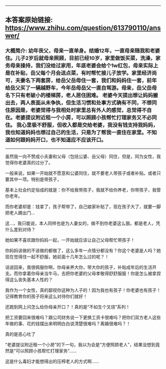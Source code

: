 ----------------------------------------
## 本答案原始链接: https://www.zhihu.com/question/613790110/answer/
### 大概简介: 幼年丧父，母亲一直单身。结婚12年，一直母亲随我和老婆住。儿子2岁后就母亲照顾，目前已经10岁，家里做饭买菜，洗澡，家务母亲操持，我们没给过家用，年底老婆会给个1w红包，母亲实际上是在补贴，岳父每个月会送点菜，有时帮忙接儿子放学。家里经济尚可，夫妻名下两套房，给岳父岳母住一套，我们和妈妈住一套，前年给岳父买了一辆越野车，今年岳母岳父一直自驾游。母亲，岳父岳母名下只有老破小的楼梯房，老人居住困难。 老婆今天提出想让妈妈搬出去，两人表面从未争执，但生活习惯和处事方式确有不同，不想同住原因是，老婆觉得与我相处时家里总有外人的感觉，总觉得不自在。老婆提议附近租一个小房，可以照顾小孩帮忙打理家务又不必同住。 我心里极不舒服，但收入都是交给老婆，我没有钱支持我妈妈，我也知道妈妈也想过自己的生活，只是为了帮我一直住在家里。不知道如何跟妈妈开口，也不知道应不应该开口。
----------------------------------------
虽然我一向不赞成小夫妻和父母（包括公婆、岳父母）同住，但是，同为女性，我觉得你老婆真的过分了。

一般来说，如果一开始就不愿意和公婆同住，就不要老人带孩子或者补贴。或者只要其中一项。特别是带孩子，

基本上社会约定俗成的就是：你不给我带孩子，我就不给你养老，你带孩子，我管你老年。

而你老婆却是：钱拿了，孩子帮带了，自己娘家补贴了，现在孩子大了，就要一脚把老人踢出门…

这…，我只能说，本人同样也是为人妻女的，做不到你老婆这么狠。都是老人，凭什么差别对待？

她如果不喜欢跟你妈妈一起，一开始就应该让自己父母帮忙带孩子！

你妈妈该做的不该做的都做了，这么多年一点情分都没有？你这个老婆是人吗？她现在觉得住一起不舒服，她前面十几年怎么过的呢？！

话说回来，我很佩服你啊，你母亲养大你，带大你的孩子，补贴成年后的生活开支。而你拿着你母亲当牛马，去把你老婆的父母孝敬得舒舒服服！你是怎么被拿捏得这么丧失基本人性的？

我作为一个女性，真的鄙视你这种为人子的！因为我也有孩子！你老婆也有孩子！记得教育你的孩子将来这么对待你们就好！

还跑到网上问怎么给你母亲开口？！真的是“不如生个叉烧”系列！

把工资要回来很难吗？跟公司财务说一下更换工资卡很难吗？把你们双方老人这些年做的事、花的钱摆出来明明白白说清楚很难吗？离婚很难吗？！

真的是恶心吐了

“老婆提议附近租一个小房”的下一句，我以为会是“方便照顾老人”，结果没想到竟然是“可以照顾小孩帮忙打理家务”……

这是什么毒妇才能想得出的压榨老人的方式啊……